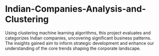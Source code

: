 # Indian-Companies-Analysis-and-Clustering
Using clustering machine learning algorithms, this project evaluates and categorizes Indian companies, uncovering significant business patterns. The insights gained aim to inform strategic development and enhance our understanding of the core trends shaping the corporate landscape. 
